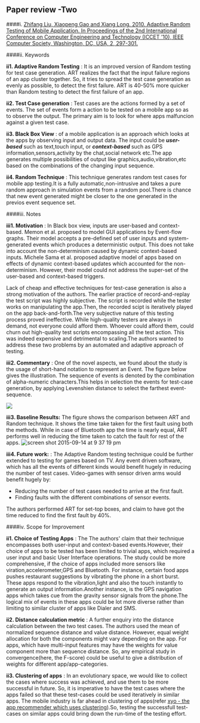 ## Paper review -Two
####i. [Zhifang Liu, Xiaopeng Gao and Xiang Long. 2010. Adaptive Random Testing of Mobile Application. In Proceedings of the 2nd International Conference on Computer Engineering and Technology (ICCET ’10), IEEE Computer Society, Washington, DC, USA, 2, 297-301.](http://ieeexplore.ieee.org/stamp/stamp.jsp?tp=&arnumber=5485442)

####ii. Keywords

**ii1. Adaptive Random Testing** : It is an improved version of Random testing for test case generation. ART realizes the fact that the input failure regions of an app cluster together. So, it tries to spread the test case generation as evenly as possible, to detect the first failure. ART is 40-50% more quicker than Random testing to detect the first failure of an app.

**ii2. Test Case generation** : Test cases are the actions formed by a set of events. The set of events form a action to be tested on a mobile app so as to observe the output. The primary aim is to look for where apps malfuncion against a given test case.

**ii3. Black Box View** : of a mobile application is an approach which looks at the apps by observing input and output data. The input could be ***user-based*** such as text,touch input, or ***context-based*** such as GPS information,sensors,activity by the chat,social network etc.The app generates multiple possibilities of output like graphics,audio,vibration,etc based on the combinations of the changing input sequence.

**ii4. Random Technique** : This technique generates random test cases for mobile app testing.It is a fully automatic,non-intrusive and takes a pure random approach in simulation events from a random pool.There is chance that new event generated might be closer to the one generated in the previos event sequence set.

####iii. Notes

**iii1. Motivation** : 
In Black box view, inputs are user-based and context-based. Memon et al. proposed to model GUI applications by Event-flow graphs. Their model accepts a pre-defined set of user inputs and system-generated events which produces a deterministic output. This does not take into account the non-determinism caused by dynamic context-based inputs. Michele Sama et al. proposed adaptive model of apps based on effects of dynamic context-based updates which accounted for the non-determinism. However, their model could not address the super-set of the user-based and context-based triggers.

Lack of cheap and effective techniques for test-case generation is also a strong motivation of the authors. The earlier practice of record-and-replay the test script was highly subjective. The script is recorded while the tester works on manipulating the app.Then, the recorded scipt is iteratively played on the app back-and-forth.The very subjective nature of this testing process proved ineffective. While high-quality testers are always in demand, not everyone could afford them. Whoever could afford them, could churn out high-quality test scripts encompassing all the test action. This was indeed expensive and detrimental to scaling.The authors wanted to address these two problems by an automated and adaptive approach of testing.

**iii2. Commentary** : One of the novel aspects, we found about the study is the usage of short-hand notation to represent an Event. The figure below gives the illustration. The sequence of events is denoted by the combination of alpha-numeric characters.This helps in selection the events for test-case generation, by applying Levenshien distance to select the farthest event-sequence.

![](https://cloud.githubusercontent.com/assets/10588000/9839341/d66d0b26-5a44-11e5-9f56-fa3d1505ab2d.png)

**iii3. Baseline Results:** The figure shows the comparison between ART and Random technique. It shows the time take taken for the first fault using both the methods. While in case of Bluetooth app the time is nearly equal, ART performs well in reducing the time taken to catch the fault for rest of the apps.
![screen shot 2015-09-14 at 9 37 19 pm](https://cloud.githubusercontent.com/assets/10588000/9865780/d317c026-5b28-11e5-8b2f-003c7c33d6ec.png)


**iii4. Future work:** : The Adaptive Random testing technique could be further extended to testing for games based on TV. Any event driven software, which has all the events of different kinds would benefit hugely in reducing the number of test cases. Video-games with sensor driven arms would benefit hugely by:

- Reducing the number of test cases needed to arrive at the first fault.
- Finding faults with the different combinations of sensor events.

The authors performed ART for set-top boxes, and claim to have got the time reduced to find the first fault by 40%.

####iv. Scope for Improvement

**ii1. Choice of  Testing Apps** : The The authors' claim that their technique encompasses both user-input and context-based events.However, their choice of apps to be tested has been limited to trivial apps, which required a user input and basic User Interface operations. The study could be more comprehensive, if the choice of apps included more sensors like viration,accelerometer,GPS and Bluetooth. For instance, certain food apps pushes restaurant suggestions by vibrating the phone in a short burst. These apps respond to the vibration,light and also the touch instantly to generate an output information.Another instance, is the GPS navigation apps which takes cue from the gravity sensor signals from the phone.The logical mix of events in these apps could be lot more diverse rather than limiting to similar cluster of apps like Dialer and SMS. 

**ii2. Distance calculation metric** : A further enquiry into the distance calculation between the two test cases. The authors used the mean of normalized sequence distance and value distance. However, equal weight allocation for both the components might vary depending on the app. For apps, which have multi-input features may have the weights for value component more than sequence distance. So, any empirical study in convergence(here, the F-score) could be useful to give a distribution of weights for different app/app-categories.

**ii3. Clustering of apps** : In an evolutionary space, we would like to collect the cases where success was achieved, and use them to be more successful in future. So, it is imperative to have the test cases where the apps failed so that these test-cases could be used iteratively in similar apps. The mobile industry is far ahead in clustering of apps(refer [xyo - the app recommender which uses clustering](https://play.google.com/store/apps/details?id=net.xyo.app.search&hl=en)).So, testing the successfull test-cases on similar apps could bring down the run-time of the testing effort.





